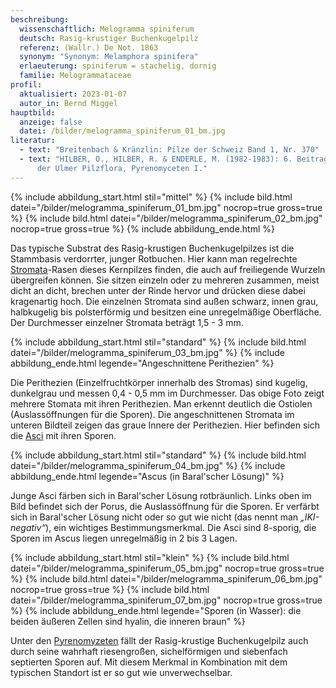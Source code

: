 ```yaml
---
beschreibung:
  wissenschaftlich: Melogramma spiniferum
  deutsch: Rasig-krustiger Buchenkugelpilz
  referenz: (Wallr.) De Not. 1863
  synonym: "Synonym: Melamphora spinifera"
  erlaeuterung: spiniferum = stachelig, dornig
  familie: Melogrammataceae
profil:
  aktualisiert: 2023-01-07
  autor_in: Bernd Miggel
hauptbild:
  anzeige: false
  datei: /bilder/melogramma_spiniferum_01_bm.jpg
literatur:
  - text: "Breitenbach & Kränzlin: Pilze der Schweiz Band 1, Nr. 370"
  - text: "HILBER, O., HILBER, R. & ENDERLE, M. (1982-1983): 6. Beitrag zur Kenntnis
      der Ulmer Pilzflora, Pyrenomyceten I."
---
```

{% include abbildung_start.html stil="mittel" %}
{% include bild.html datei="/bilder/melogramma_spiniferum_01_bm.jpg" nocrop=true gross=true %}
{% include bild.html datei="/bilder/melogramma_spiniferum_02_bm.jpg" nocrop=true gross=true %}
{% include abbildung_ende.html %}

Das typische Substrat des Rasig-krustigen Buchenkugelpilzes ist die Stammbasis verdorrter, junger Rotbuchen. Hier kann man regelrechte [Stromata](Stroma "Glossar")-Rasen dieses Kernpilzes finden, die auch auf freiliegende Wurzeln übergreifen können. Sie sitzen einzeln oder zu mehreren zusammen, meist dicht an dicht, brechen unter der Rinde hervor und drücken diese dabei kragenartig hoch. Die einzelnen Stromata sind außen schwarz, innen grau, halbkugelig bis polsterförmig und besitzen eine unregelmäßige Oberfläche. Der Durchmesser einzelner Stromata beträgt 1,5 - 3 mm.

{% include abbildung_start.html stil="standard" %}
{% include bild.html datei="/bilder/melogramma_spiniferum_03_bm.jpg" %}
{% include abbildung_ende.html legende="Angeschnittene Perithezien" %}

Die Perithezien (Einzelfruchtkörper innerhalb des Stromas) sind kugelig, dunkelgrau und messen 0,4 - 0,5 mm im Durchmesser. Das obige Foto zeigt mehrere Stomata mit ihren Perithezien. Man erkennt deutlich die Ostiolen (Auslassöffnungen für die Sporen). Die angeschnittenen Stromata im unteren Bildteil  zeigen das graue Innere der Perithezien. Hier befinden sich die [Asci](Asci "Glossar") mit ihren Sporen.

{% include abbildung_start.html stil="standard" %}
{% include bild.html datei="/bilder/melogramma_spiniferum_04_bm.jpg" %}
{% include abbildung_ende.html legende="Ascus (in Baral'scher Lösung)" %}

Junge Asci färben sich in Baral'scher Lösung rotbräunlich. Links oben im Bild befindet sich der Porus, die Auslassöffnung für die Sporen. Er verfärbt sich in Baral'scher Lösung nicht oder so gut wie nicht (das nennt man *„IKI-negativ“*), ein wichtiges Bestimmungsmerkmal. Die Asci sind 8-sporig, die Sporen im Ascus liegen unregelmäßig in 2 bis 3 Lagen.

{% include abbildung_start.html stil="klein" %}
{% include bild.html datei="/bilder/melogramma_spiniferum_05_bm.jpg" nocrop=true gross=true %}
{% include bild.html datei="/bilder/melogramma_spiniferum_06_bm.jpg" nocrop=true gross=true %}
{% include bild.html datei="/bilder/melogramma_spiniferum_07_bm.jpg" nocrop=true gross=true %}
{% include abbildung_ende.html legende="Sporen (in Wasser): die beiden äußeren Zellen sind hyalin, die inneren braun" %}

Unter den [Pyrenomyzeten](Pyrenomyzeten "Glossar") fällt der Rasig-krustige Buchenkugelpilz auch durch seine wahrhaft riesengroßen, sichelförmigen und siebenfach septierten Sporen auf. Mit diesem Merkmal in Kombination mit dem typischen Standort ist er so gut wie unverwechselbar.